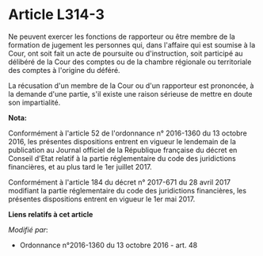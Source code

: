 # Article L314-3

Ne peuvent exercer les fonctions de rapporteur ou être membre de la formation de jugement les personnes qui, dans l'affaire
qui est soumise à la Cour, ont soit fait un acte de poursuite ou d'instruction, soit participé au délibéré de la Cour des
comptes ou de la chambre régionale ou territoriale des comptes à l'origine du déféré. 

La récusation d'un membre de la Cour ou d'un rapporteur est prononcée, à la demande d'une partie, s'il existe une raison
sérieuse de mettre en doute son impartialité.

**Nota:**

Conformément à l'article 52 de l'ordonnance n° 2016-1360 du 13 octobre 2016, les présentes dispositions entrent en vigueur le
lendemain de la publication au Journal officiel de la République française du décret en Conseil d'Etat relatif à la partie
réglementaire du code des juridictions financières, et au plus tard le 1er juillet 2017.

Conformément à l'article 184 du décret n° 2017-671 du 28 avril 2017 modifiant la partie réglementaire du code des
juridictions financières, les présentes dispositions entrent en vigueur le 1er mai 2017.

**Liens relatifs à cet article**

_Modifié par_:

  - Ordonnance n°2016-1360 du 13 octobre 2016 - art. 48
